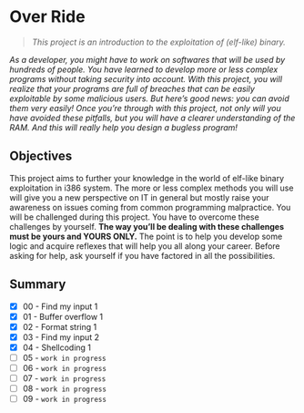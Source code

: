 # Over Ride
> *This project is an introduction to the exploitation of (elf-like) binary.*

*As a developer, you might have to work on softwares that will be used by hundreds of people.*
*You have learned to develop more or less complex programs without taking security into account.*
*With this project, you will realize that your programs are full of breaches that can be easily exploitable by some malicious users.*
*But here’s good news: you can avoid them very easily!*
*Once you’re through with this project, not only will you have avoided these pitfalls, but you will have a clearer understanding of the RAM. And this will really help you design a bugless program!*

## Objectives
This project aims to further your knowledge in the world of elf-like binary exploitation in i386 system.
The more or less complex methods you will use will give you a new perspective on IT in general but mostly raise your awareness on issues coming from common programming malpractice.
You will be challenged during this project. You have to overcome these challenges by yourself.
**The way you’ll be dealing with these challenges must be yours and YOURS ONLY.**
The point is to help you develop some logic and acquire reflexes that will help you all along your career.
Before asking for help, ask yourself if you have factored in all the possibilities.

## Summary
- [x] 00 - Find my input 1
- [x] 01 - Buffer overflow 1
- [x] 02 - Format string 1
- [x] 03 - Find my input 2
- [x] 04 - Shellcoding 1
- [ ] 05 - `work in progress`
- [ ] 06 - `work in progress`
- [ ] 07 - `work in progress`
- [ ] 08 - `work in progress`
- [ ] 09 - `work in progress`
